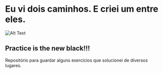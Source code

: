 # Eu vi dois caminhos. E criei um entre eles.

![Alt Text](https://media.giphy.com/media/3ornk8qaF9ytl9zmY8/giphy.gif)

## Practice is the new black!!!

Repositório para guardar alguns exercícios que solucionei de diversos lugares.

